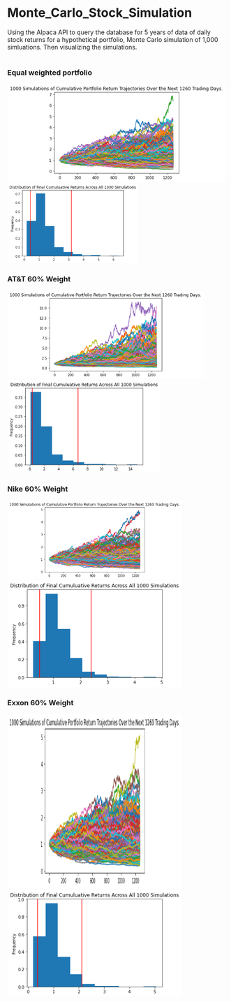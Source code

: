 # Monte_Carlo_Stock_Simulation
Using the Alpaca API  to query the database for 5 years of data of daily stock returns for a hypothetical portfolio, Monte Carlo simulation of 1,000 simluations. Then visualizing the simulations.
<br>
<br>

### Equal weighted portfolio
<!-- <div class="row">
  <div class="column">
    <img src="Images/MC_fiveyear_sim_plot.png" alt="Snow" style="width:100%">
  </div>
  <div class="column">
    <img src="Images/MC_fiveyear_dist_plot.png" alt="Forest" style="width:100%">
  </div>
</div> -->
<!-- ![](Images/MC_fiveyear_sim_plot.png) | ![](Images/MC_fiveyear_dist_plot.png) -->
<p float="left">
  <img src="Images/MC_fiveyear_sim_plot.png" width="500" />
  <img src="Images/MC_fiveyear_dist_plot.png" width="300" /> 
</p>

### AT&T 60% Weight
<p float="left">
  <img src="Images/MC_att_fiveyear_sim_plot.png" width="450" />
  <img src="Images/MC_att_fiveyear_dist_plot.png" width="350" /> 
</p>


### Nike 60% Weight
<p float="left">
  <img src="Images/MC_nike_fiveyear_sim_plot.png" width="400" />
  <img src="Images/MC_nike_fiveyear_dist_plot.png" width="400" /> 
</p>


### Exxon 60% Weight

<p float="left">
  <img src="Images/MC_exxon_fiveyear_sim_plot.png" height= 400 width="400" />
  <img src="Images/MC_exxon_fiveyear_dist_plot.png" width="400" /> 
</p>


